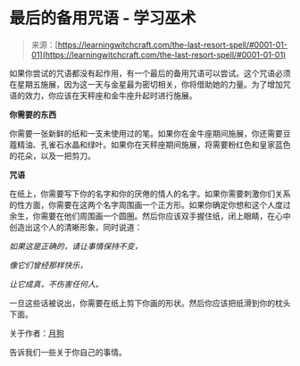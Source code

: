 <!--yml

类别：未分类

日期：2024-06-12 18:16:19

-->

# 最后的备用咒语 - 学习巫术

> 来源：[https://learningwitchcraft.com/the-last-resort-spell/#0001-01-01](https://learningwitchcraft.com/the-last-resort-spell/#0001-01-01)

如果你尝试的咒语都没有起作用，有一个最后的备用咒语可以尝试。这个咒语必须在星期五施展，因为这一天与金星最为密切相关，你将借助她的力量。为了增加咒语的效力，你应该在天秤座和金牛座升起时进行施展。

**你需要的东西**

你需要一张新鲜的纸和一支未使用过的笔。如果你在金牛座期间施展，你还需要豆蔻精油、孔雀石水晶和绿叶。如果你在天秤座期间施展，将需要粉红色和皇家蓝色的花朵，以及一把剪刀。

**咒语**

在纸上，你需要写下你的名字和你的厌倦的情人的名字。如果你需要刺激你们关系的性方面，你需要在这两个名字周围画一个正方形。如果你确定你想和这个人度过余生，你需要在他们周围画一个圆圈。然后你应该双手握住纸，闭上眼睛，在心中创造出这个人的清晰形象，同时说道：

*如果这是正确的，请让事情保持不变，*

*像它们曾经那样快乐，*

*让它成真，不伤害任何人。*

一旦这些话被说出，你需要在纸上剪下你画的形状。然后你应该把纸滑到你的枕头下面。

关于作者：[月狗](https://learningwitchcraft.com/profile/?tthayer/)

告诉我们一些关于你自己的事情。
